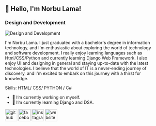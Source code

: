 ## 👋 Hello, I'm Norbu Lama!
###  Design and Development
![Design and Development](https://arturssmirnovs.github.io/github-profile-readme-generator/images/banner.png)

I'm Norbu Lama. I just graduated with a bachelor's degree in information technology, and I'm enthusiastic about exploring the world of technology and software development. I really enjoy learning languages such as Html/CSS/Python and currently learning Django Web Framework. I also enjoy UI and designing in general and staying up-to-date with the latest technologies. I believe that the world of IT is a never-ending journey of discovery, and I'm excited to embark on this journey with a thirst for knowledge.

Skills: HTML/ CSS/ PYTHON / C#

- 🔭 I’m currently working on myself. 
- 🌱 I’m currently learning Django and DSA. 


[<img src='https://cdn.jsdelivr.net/npm/simple-icons@3.0.1/icons/github.svg' alt='github' height='40'>](https://github.com/NorbuHyolmo)  [<img src='https://cdn.jsdelivr.net/npm/simple-icons@3.0.1/icons/facebook.svg' alt='facebook' height='40'>](https://www.facebook.com/norbuhero)  [<img src='https://cdn.jsdelivr.net/npm/simple-icons@3.0.1/icons/instagram.svg' alt='instagram' height='40'>](https://www.instagram.com/norbulama_/)  [<img src='https://cdn.jsdelivr.net/npm/simple-icons@3.0.1/icons/icloud.svg' alt='website' height='40'>](https://norbuhyolmo.github.io/)  


